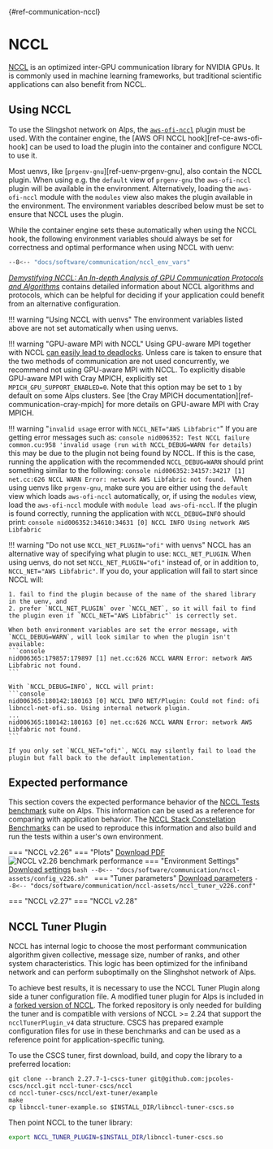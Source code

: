 [](){#ref-communication-nccl}
# NCCL

[NCCL](https://developer.nvidia.com/nccl) is an optimized inter-GPU communication library for NVIDIA GPUs.
It is commonly used in machine learning frameworks, but traditional scientific applications can also benefit from NCCL.

## Using NCCL

To use the Slingshot network on Alps, the [`aws-ofi-nccl`](https://github.com/aws/aws-ofi-nccl) plugin must be used.
With the container engine, the [AWS OFI NCCL hook][ref-ce-aws-ofi-hook] can be used to load the plugin into the container and configure NCCL to use it.

Most uenvs, like [`prgenv-gnu`][ref-uenv-prgenv-gnu], also contain the NCCL plugin.
When using e.g. the `default` view of `prgenv-gnu` the `aws-ofi-nccl` plugin will be available in the environment.
Alternatively, loading the `aws-ofi-nccl` module with the `modules` view also makes the plugin available in the environment.
The environment variables described below must be set to ensure that NCCL uses the plugin.

While the container engine sets these automatically when using the NCCL hook, the following environment variables should always be set for correctness and optimal performance when using NCCL with uenv:

```bash
--8<-- "docs/software/communication/nccl_env_vars"
```

[_Demystifying NCCL: An In-depth Analysis of GPU Communication Protocols and Algorithms_](https://arxiv.org/abs/2507.04786v2) contains detailed information about NCCL algorithms and protocols, which can be helpful for deciding if your application could benefit from an alternative configuration.

!!! warning "Using NCCL with uenvs"
    The environment variables listed above are not set automatically when using uenvs.

!!! warning "GPU-aware MPI with NCCL"
    Using GPU-aware MPI together with NCCL [can easily lead to deadlocks](https://docs.nvidia.com/deeplearning/nccl/user-guide/docs/mpi.html#inter-gpu-communication-with-cuda-aware-mpi).
    Unless care is taken to ensure that the two methods of communication are not used concurrently, we recommend not using GPU-aware MPI with NCCL.
    To explicitly disable GPU-aware MPI with Cray MPICH, explicitly set `MPICH_GPU_SUPPORT_ENABLED=0`.
    Note that this option may be set to `1` by default on some Alps clusters.
    See [the Cray MPICH documentation][ref-communication-cray-mpich] for more details on GPU-aware MPI with Cray MPICH.

!!! warning "`invalid usage` error with `NCCL_NET="AWS Libfabric"`"
    If you are getting error messages such as:
    ```console
    nid006352: Test NCCL failure common.cu:958 'invalid usage (run with NCCL_DEBUG=WARN for details)
    ```
    this may be due to the plugin not being found by NCCL.
    If this is the case, running the application with the recommended `NCCL_DEBUG=WARN` should print something similar to the following:
    ```console
    nid006352:34157:34217 [1] net.cc:626 NCCL WARN Error: network AWS Libfabric not found.
    ```
    When using uenvs like `prgenv-gnu`, make sure you are either using the `default` view which loads `aws-ofi-nccl` automatically, or, if using the `modules` view, load the `aws-ofi-nccl` module with `module load aws-ofi-nccl`.
    If the plugin is found correctly, running the application with `NCCL_DEBUG=INFO` should print:
    ```console
    nid006352:34610:34631 [0] NCCL INFO Using network AWS Libfabric
    ```

!!! warning "Do not use `NCCL_NET_PLUGIN="ofi"` with uenvs"
    NCCL has an alternative way of specifying what plugin to use: `NCCL_NET_PLUGIN`.
    When using uenvs, do not set `NCCL_NET_PLUGIN="ofi"` instead of, or in addition to, `NCCL_NET="AWS Libfabric"`.
    If you do, your application will fail to start since NCCL will:

    1. fail to find the plugin because of the name of the shared library in the uenv, and
    2. prefer `NCCL_NET_PLUGIN` over `NCCL_NET`, so it will fail to find the plugin even if `NCCL_NET="AWS Libfabric"` is correctly set.
    
    When both environment variables are set the error message, with `NCCL_DEBUG=WARN`, will look similar to when the plugin isn't available:
    ```console
    nid006365:179857:179897 [1] net.cc:626 NCCL WARN Error: network AWS Libfabric not found.
    ```
    
    With `NCCL_DEBUG=INFO`, NCCL will print:
    ```console
    nid006365:180142:180163 [0] NCCL INFO NET/Plugin: Could not find: ofi libnccl-net-ofi.so. Using internal network plugin.
    ...
    nid006365:180142:180163 [0] net.cc:626 NCCL WARN Error: network AWS Libfabric not found.
    ```
    
    If you only set `NCCL_NET="ofi"`, NCCL may silently fail to load the plugin but fall back to the default implementation.

## Expected performance

This section covers the expected performance behavior of the [NCCL Tests benchmark](https://github.com/NVIDIA/nccl-tests) suite on Alps.
This information can be used as a reference for comparing with application behavior.
The [NCCL Stack Constellation Benchmarks](https://github.com/jpcoles-cscs/nccl-stack-constellation-benchmarks) can be used to reproduce this information and also build and run the tests within a user's own environment.

=== "NCCL v2.26"
    === "Plots"
        [Download PDF](nccl-assets/nccl-plots-226.pdf)
        ![NCCL v2.26 benchmark performance](nccl-assets/nccl-plots-226.png)
    === "Environment Settings"
        [Download settings](nccl-assets/config_v226.sh)
        ```bash
        --8<-- "docs/software/communication/nccl-assets/config_v226.sh"
        ```
    === "Tuner parameters"
        [Download parameters](nccl-assets/nccl_tuner_v226.conf)
        ```
        --8<-- "docs/software/communication/nccl-assets/nccl_tuner_v226.conf"
        ```

=== "NCCL v2.27"
=== "NCCL v2.28"

## NCCL Tuner Plugin

NCCL has internal logic to choose the most performant communication algorithm given collective, message size, number of ranks, and other system characteristics.
This logic has been optimized for the infiniband network and can perform suboptimally on the Slinghshot network of Alps.

To achieve best results, it is necessary to use the NCCL Tuner Plugin along side a tuner configuration file.
A modified tuner plugin for Alps is included in a [forked version of NCCL](https://github.com/jpcoles-cscs/nccl).
The forked repository is only needed for building the tuner and is compatible with versions of NCCL >= 2.24 that support the `ncclTunerPlugin_v4` data structure.
CSCS has prepared example configuration files for use in these benchmarks and can be used as a reference point for application-specific tuning.

To use the CSCS tuner, first download, build, and copy the library to a preferred location:
```console
git clone --branch 2.27.7-1-cscs-tuner git@github.com:jpcoles-cscs/nccl.git nccl-tuner-cscs/nccl
cd nccl-tuner-cscs/nccl/ext-tuner/example
make
cp libnccl-tuner-example.so $INSTALL_DIR/libnccl-tuner-cscs.so
```
Then point NCCL to the tuner library:
```bash
export NCCL_TUNER_PLUGIN=$INSTALL_DIR/libnccl-tuner-cscs.so
```


